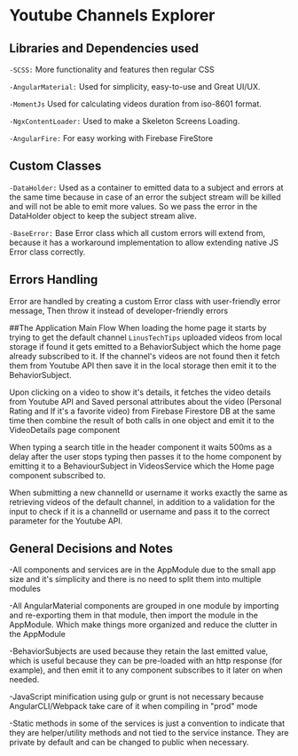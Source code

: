 # Youtube Channels Explorer

## Libraries and Dependencies used
`-SCSS:` More functionality and features then regular CSS

`-AngularMaterial:` Used for simplicity, easy-to-use and Great UI/UX.

`-MomentJs` Used for calculating videos duration from iso-8601 format.

`-NgxContentLoader:` Used to make a Skeleton Screens Loading.

`-AngularFire:` For easy working with Firebase FireStore

## Custom Classes

`-DataHolder:` Used as a container to emitted data to a subject and errors at the same time
because in case of an error the subject stream will be killed and will not be able to emit
more values.
So we pass the error in the DataHolder object to keep the subject stream alive.

`-BaseError:` Base Error class which all custom errors will extend from,
 because it has a workaround implementation to allow extending native JS Error class correctly.
 
## Errors Handling

Error are handled by creating a custom Error class with user-friendly error message,
Then throw it instead of developer-friendly errors 

##The Application Main Flow
When loading the home page it starts by trying to get the default channel `LinusTechTips` uploaded videos
from local storage if found it gets emitted to a BehaviorSubject which the home page already subscribed to it.
If the channel's videos are not found then it fetch them from Youtube API then save it in the local storage
then emit it to the BehaviorSubject.

Upon clicking on a video to show it's details, it fetches the video details from Youtube API and
Saved personal attributes about the video (Personal Rating and If it's a favorite video) from 
Firebase Firestore DB at the same time
then combine the result of both calls in one object and emit it to the VideoDetails page component

When typing a search title in the header component it waits 500ms as a delay after the user
stops typing then passes it to the home component by emitting it to a BehaviourSubject in VideosService
which the Home page component subscribed to.

When submitting a new channelId or username it works exactly the same as retrieving videos of the 
default channel, in addition to a validation for the input to check if it is a channelId or username
and pass it to the correct parameter for the Youtube API.

## General Decisions and Notes

-All components and services are in the AppModule due to the small app size and it's simplicity
and there is no need to split them into multiple modules

-All AngularMaterial components are grouped in one module by importing and re-exporting them in that module, then import the module in the AppModule.
Which make things more organized and reduce the clutter in the AppModule

-BehaviorSubjects are used because they retain the last emitted value, which is useful because they can be  pre-loaded with an http response (for example),  and then emit it to any component subscribes to it later on
when needed.

-JavaScript minification using gulp or grunt is not necessary because AngularCLI/Webpack take care of it when compiling in "prod" mode

-Static methods in some of the services is just a convention to indicate that they are helper/utility methods and not tied to the service instance.
They are private by default and can be changed to public when necessary.
